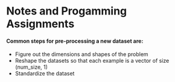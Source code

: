# Notes and Progamming Assignments

#### Common steps for pre-processing a new dataset are:
	
- Figure out the dimensions and shapes of the problem
- Reshape the datasets so that each example is a vector of size (num_size, 1) 
- Standardize the dataset

